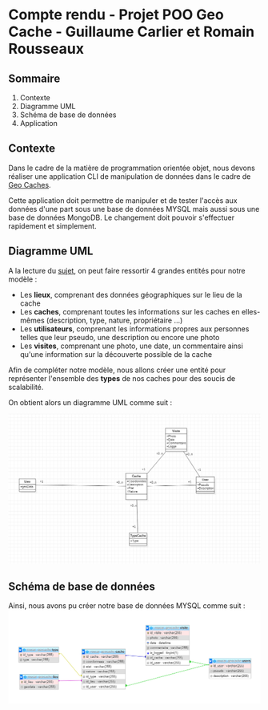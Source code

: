 # Compte rendu - Projet POO Geo Cache - Guillaume Carlier et Romain Rousseaux

## Sommaire

1. Contexte
2. Diagramme UML
3. Schéma de base de données
4. Application

## Contexte

Dans le cadre de la matière de programmation orientée objet, nous devons réaliser une application CLI de manipulation de données dans le cadre de [Geo Caches](https://www.geocaching.com/play).

Cette application doit permettre de manipuler et de tester l'accès aux données d'une part sous une base de données MYSQL mais aussi sous une base de données MongoDB. Le changement doit pouvoir s'effectuer rapidement et simplement.

## Diagramme UML

A la lecture du [sujet](https://docs.google.com/document/d/1R0VKU8B_MBwd9IO3zw2xZxOqlmGzq44UGww0qH3eRUc/edit), on peut faire ressortir 4 grandes entités pour notre modèle :

- Les **lieux**, comprenant des données géographiques sur le lieu de la cache
- Les **caches**, comprenant toutes les informations sur les caches en elles-mêmes (description, type, nature, propriétaire ...)
- Les **utilisateurs**, comprenant les informations propres aux personnes telles que leur pseudo, une description ou encore une photo
- Les **visites**, comprenant une photo, une date, un commentaire ainsi qu'une information sur la découverte possible de la cache

Afin de compléter notre modèle, nous allons créer une entité pour représenter l'ensemble des **types** de nos caches pour des soucis de scalabilité.

On obtient alors un diagramme UML comme suit :

<img src="Capture.PNG" alt="Capture" style="zoom:80%;" />

## Schéma de base de données

Ainsi, nous avons pu créer notre base de données MYSQL comme suit : <img src="schema_bdd.PNG" alt="image-20210204101945273" style="zoom:80%;" />



